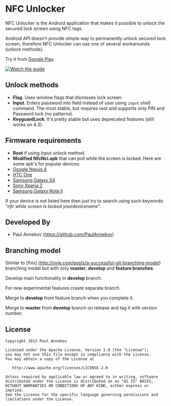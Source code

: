 NFC Unlocker
===========

NFC Unlocker is the Android application that makes it possible to unlock the secured lock screen using NFC tags.

Android API doesn't provide simple way to permanently unlock secured lock screen, therefore NFC Unlocker can use
one of several workarounds (unlock methods).

Try it from [Google Play].

[![Watch the guide](http://img.youtube.com/vi/rPE6clanMaY/0.jpg)](http://www.youtube.com/watch?v=rPE6clanMaY)



Unlock methods
--------------

* **Flag**. Uses window flags that dismisses lock screen.
* **Input**. Enters password into field instead of user using `input` shell command. The most stable, but requires root
  and supports only PIN and Password lock (no patterns).
* **KeyguardLock**. It's pretty stable but uses deprecated features (still works on 4.3).



Firmware requirements
---------------------

* **Root** if using *Input* unlock method.
* **Modified NfcNci.apk** that can poll while the screen is locked. Here are some apk's for popular devices:
 * [Google Nexus 4][Nexus 4 apk]
 * [HTC One][HTC One apk]
 * [Samsung Galaxy S4][Galaxy S4 apk]
 * [Sony Xperia Z][Xperia Z apk]
 * [Samsung Galaxy Note ll][Galaxy Note ll apk]
 
If your device is not listed here then just try to search using such keywords: 
"*nfc while screen is locked yourdevicename*".



Developed By
------------

* Paul Annekov (https://github.com/PaulAnnekov)



Branching model
---------------

Similar to [this] (http://nvie.com/posts/a-successful-git-branching-model) branching model but with only **master**,
**develop** and **feature branches**.

Develop main functionality in **develop** branch.

For new experimental features create separate branch.

Merge to **develop** from feature branch when you complete it.

Merge to **master** from **develop** branch on release and tag it with version number.



License
-------

    Copyright 2013 Paul Annekov

    Licensed under the Apache License, Version 2.0 (the "License");
    you may not use this file except in compliance with the License.
    You may obtain a copy of the License at

       http://www.apache.org/licenses/LICENSE-2.0

    Unless required by applicable law or agreed to in writing, software
    distributed under the License is distributed on an "AS IS" BASIS,
    WITHOUT WARRANTIES OR CONDITIONS OF ANY KIND, either express or implied.
    See the License for the specific language governing permissions and
    limitations under the License.





 [Nexus 4 apk]: http://forum.xda-developers.com/showthread.php?t=2026439
 [HTC One apk]: http://forum.xda-developers.com/showthread.php?t=2325410
 [Galaxy S4 apk]: http://forum.xda-developers.com/showthread.php?t=2285978
 [Xperia Z apk]: http://forum.xda-developers.com/showthread.php?t=2330677
 [Galaxy Note ll apk]: http://forum.xda-developers.com/showthread.php?t=2293467
 [Google Play]: https://play.google.com/store/apps/details?id=com.steelrat.nfcunlocker
 [Youtube Guide]: http://youtu.be/rPE6clanMaY
 
